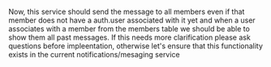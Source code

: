 Now, this service should send the message to all members even if that member does not have a auth.user associated with it yet and when a user associates with a member from the members table we should be able to show them all past messages. If this needs more clarification please ask questions before impleentation, otherwise let's ensure that this functionality exists in the current notifications/mesaging service
